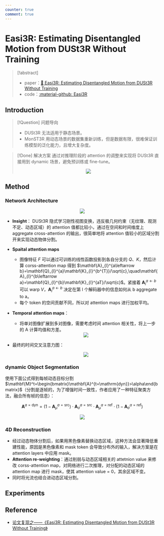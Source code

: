 ```yaml
---
counter: true
comment: true
---
```


# Easi3R: Estimating Disentangled Motion from DUSt3R Without Training

> [!abstract]
> - paper：[:book: Easi3R: Estimating Disentangled Motion from DUSt3R Without Training](https://arxiv.org/abs/2503.24391)
> - code：[:material-github: Easi3R](https://github.com/Inception3D/Easi3R)

## Introduction

> [!Question] 问题导向
> - DUSt3R 无法适用于静态场景。
> - MonST3R 用动态场景的数据集重新训练，但是数据有限，很难保证训练模型的泛化能力，且增大复杂度。

> [!Done] 解决方案
> 通过对推理阶段的 attention 的调整来实现将 DUSt3R 直接用到 dynamic 场景，避免预训练或 fine-tune。
> <center><img src="https://cdn.jsdelivr.net/gh/jujimeizuo/note@gh-pages/assets/images/cv/slam/easi3r-0.jpg"></center>

## Method

### Network Architecture

<center><img src="https://cdn.jsdelivr.net/gh/jujimeizuo/note@gh-pages/assets/images/cv/slam/easi3r-1.jpg"></center>

- **Insight**： DUSt3R 隐式学习刚性视图变换，违反极几何约束（无纹理、观测不足、动态区域）的 attention 值都比较小，通过在空间和时间维度上 aggregate cross-attention 的输出，很简单地将 attention 值较小的区域分割开来实现动态物体分割。
- **Spaital attention maps**
    - 图像特征 $F$ 可以通过可训练的线性函数投影到各自分支的 $Q、K$，然后计算 corss-attention map 得到 $\mathbf{A}_{l}^{a\leftarrow b}=\mathbf{Q}_{l}^{a}\mathbf{K}_{l}^{b^{T}}/\sqrt{c},\quad\mathbf{A}_{l}^{b\leftarrow a}=\mathbf{Q}_{l}^{b}\mathbf{K}_{l}^{aT}/\sqrt{c}$。紧接着 $\mathbf{A}_{l}^{a\leftarrow b}$ 可以 warp $V$，$\mathbf{A}_{l}^{a\leftarrow b}$ 决定在第 l 个解码器中的信息如何从 b aggregate to a。
    - 每个 token 的空间贡献不同，所以对 attention maps 进行加权平均。
- **Temporal attention maps**：
    - 将单对图像扩展到多对图像，需要考虑时间 attention 相关性，将上一步的 A 计算均值和方差。

    <center><img src="https://cdn.jsdelivr.net/gh/jujimeizuo/note@gh-pages/assets/images/cv/slam/easi3r-4.jpg"></center>

- 最终的时间交叉注意力图：

    <center><img src="https://cdn.jsdelivr.net/gh/jujimeizuo/note@gh-pages/assets/images/cv/slam/easi3r-2.jpg"></center>

### dynamic Object Segmentation

使用下面公式得到每帧动态目标分割 $\mathbf{M}^t=\begin{bmatrix}\mathbf{A}^{t=\mathrm{dyn}}>\alpha\end{bmatrix}$（分割是逐帧的，为了增强时间一致性，作者应用了一种特征聚类方法，融合所有帧的信息）：

$$
\mathbf{A}^{a=\mathrm{dyn}}=(1-\mathbf{A}_{\mu}^{a=\mathrm{src}})\cdot\mathbf{A}_{\sigma}^{a=\mathrm{src}}\cdot\mathbf{A}_{\mu}^{a=\mathrm{ref}}\cdot(1-\mathbf{A}_{\sigma}^{a=\mathrm{ref}})
$$

<center><img src="https://cdn.jsdelivr.net/gh/jujimeizuo/note@gh-pages/assets/images/cv/slam/easi3r-3.jpg"></center>

### 4D Reconstruction

- 经过动态物体分割后，如果用黑色像素替换动态区域，这种方法会显著降低重建性能，原因是黑色像素和 mask token 会导致分布外的输入，解决方案是在 attention layers 中应用 mask。
- **Attention re-weighting**：通过削弱与动态区域相关的 attetnion value 来修改 corss-attention map，对网络进行二次推理，对分配的动态区域的 attention map 进行 mask，使其 attention value = 0，其余区域不变。
- 同时将光流也结合进动态区域分割。

## Experiments

## Reference

- [论文复现之——《Easi3R: Estimating Disentangled Motion from DUSt3R Without Training》](https://kwanwaipang.github.io/Easi3R/)